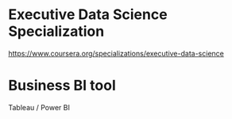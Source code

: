 # Executive Data Science Specialization
https://www.coursera.org/specializations/executive-data-science

# Business BI tool
Tableau / Power BI

